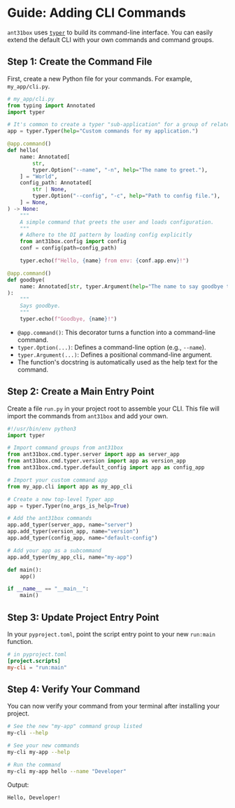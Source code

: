 # Guide: Adding CLI Commands

`ant31box` uses [`typer`](https://typer.tiangolo.com/) to build its command-line interface. You can easily extend the default CLI with your own commands and command groups.

## Step 1: Create the Command File

First, create a new Python file for your commands. For example, `my_app/cli.py`.

```python
# my_app/cli.py
from typing import Annotated
import typer

# It's common to create a typer "sub-application" for a group of related commands
app = typer.Typer(help="Custom commands for my application.")

@app.command()
def hello(
    name: Annotated[
        str,
        typer.Option("--name", "-n", help="The name to greet."),
    ] = "World",
    config_path: Annotated[
        str | None,
        typer.Option("--config", "-c", help="Path to config file."),
    ] = None,
) -> None:
    """
    A simple command that greets the user and loads configuration.
    """
    # Adhere to the DI pattern by loading config explicitly
    from ant31box.config import config
    conf = config(path=config_path)

    typer.echo(f"Hello, {name} from env: {conf.app.env}!")

@app.command()
def goodbye(
    name: Annotated[str, typer.Argument(help="The name to say goodbye to.")]
):
    """
    Says goodbye.
    """
    typer.echo(f"Goodbye, {name}!")
```

-   `@app.command()`: This decorator turns a function into a command-line command.
-   `typer.Option(...)`: Defines a command-line option (e.g., `--name`).
-   `typer.Argument(...)`: Defines a positional command-line argument.
-   The function's docstring is automatically used as the help text for the command.

## Step 2: Create a Main Entry Point

Create a file `run.py` in your project root to assemble your CLI. This file will import the commands from `ant31box` and add your own.

```python
#!/usr/bin/env python3
import typer

# Import command groups from ant31box
from ant31box.cmd.typer.server import app as server_app
from ant31box.cmd.typer.version import app as version_app
from ant31box.cmd.typer.default_config import app as config_app

# Import your custom command app
from my_app.cli import app as my_app_cli

# Create a new top-level Typer app
app = typer.Typer(no_args_is_help=True)

# Add the ant31box commands
app.add_typer(server_app, name="server")
app.add_typer(version_app, name="version")
app.add_typer(config_app, name="default-config")

# Add your app as a subcommand
app.add_typer(my_app_cli, name="my-app")

def main():
    app()

if __name__ == "__main__":
    main()
```

## Step 3: Update Project Entry Point

In your `pyproject.toml`, point the script entry point to your new `run:main` function.

```toml
# in pyproject.toml
[project.scripts]
my-cli = "run:main"
```

## Step 4: Verify Your Command

You can now verify your command from your terminal after installing your project.

```bash
# See the new "my-app" command group listed
my-cli --help

# See your new commands
my-cli my-app --help

# Run the command
my-cli my-app hello --name "Developer"
```

Output:
```
Hello, Developer!
```
